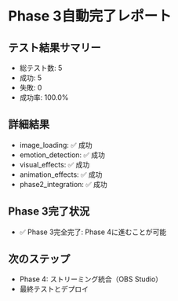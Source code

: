 
# Phase 3自動完了レポート

## テスト結果サマリー
- 総テスト数: 5
- 成功: 5
- 失敗: 0
- 成功率: 100.0%

## 詳細結果
- image_loading: ✅ 成功
- emotion_detection: ✅ 成功
- visual_effects: ✅ 成功
- animation_effects: ✅ 成功
- phase2_integration: ✅ 成功

## Phase 3完了状況
- ✅ Phase 3完全完了: Phase 4に進むことが可能

## 次のステップ
- Phase 4: ストリーミング統合（OBS Studio）
- 最終テストとデプロイ
